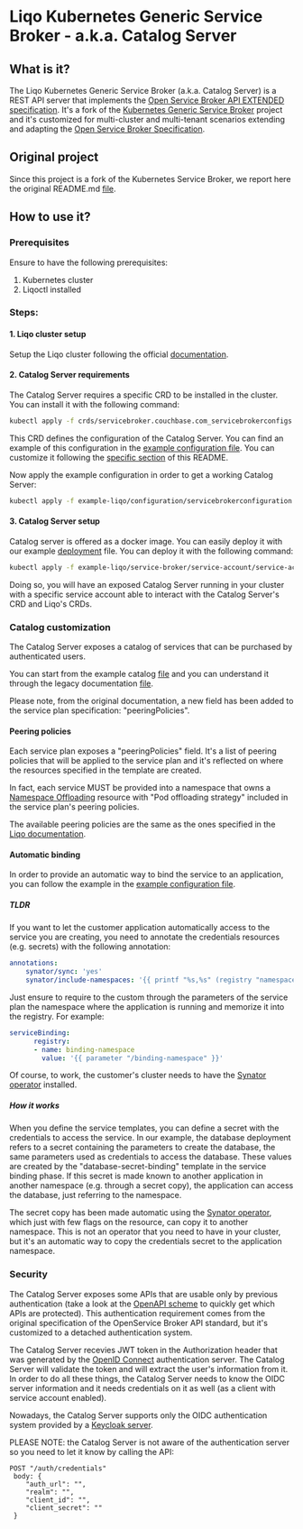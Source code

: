 # Liqo Kubernetes Generic Service Broker - a.k.a. Catalog Server

## What is it?

The Liqo Kubernetes Generic Service Broker (a.k.a. Catalog Server) is a REST API server that implements the [Open Service Broker API EXTENDED specification](documentation/spec.md). It's a fork of the [Kubernetes Generic Service Broker](https://github.com/couchbase/service-broker) project and it's customized for multi-cluster and multi-tenant scenarios extending and adapting the [Open Service Broker Specification](https://github.com/openservicebrokerapi/servicebroker/blob/v2.13/spec.md).

## Original project

Since this project is a fork of the Kubernetes Service Broker, we report here the original README.md [file](./README%20legacy.md).

## How to use it?

### Prerequisites

Ensure to have the following prerequisites:

1. Kubernetes cluster
2. Liqoctl installed

### Steps:

#### 1. Liqo cluster setup

Setup the Liqo cluster following the official [documentation](https://docs.liqo.io/en/v0.7.0/installation/install.html).

#### 2. Catalog Server requirements

The Catalog Server requires a specific CRD to be installed in the cluster. You can install it with the following command:

```bash
kubectl apply -f crds/servicebroker.couchbase.com_servicebrokerconfigs.yaml
```

This CRD defines the configuration of the Catalog Server. You can find an example of this configuration in the [example configuration file](./example-liqo/configuration/servicebrokerconfiguration.yaml). You can customize it following the [specific section](#catalog-customization) of this README.

Now apply the example configuration in order to get a working Catalog Server:

```bash
kubectl apply -f example-liqo/configuration/servicebrokerconfiguration.yaml
```

#### 3. Catalog Server setup

Catalog server is offered as a docker image. You can easily deploy it with our example [deployment](./example-liqo/service-broker/deployment.yaml) file. You can deploy it with the following command:

```bash
kubectl apply -f example-liqo/service-broker/service-account/service-account.yaml example-liqo/service-broker/service-account/croleNbinding.yaml example-liqo/service-broker/secret.yaml example-liqo/service-broker/deployment.yaml example-liqo/service-broker/service.yaml
```

Doing so, you will have an exposed Catalog Server running in your cluster with a specific service account able to interact with the Catalog Server's CRD and Liqo's CRDs.

### Catalog customization

The Catalog Server exposes a catalog of services that can be purchased by authenticated users.

You can start from the example catalog [file](./example-liqo/configuration/servicebrokerconfiguration.yaml) and you can understand it through the legacy documentation [file](./documentation/modules/ROOT/pages/concepts/catalog.adoc).

Please note, from the original documentation, a new field has been added to the service plan specification: "peeringPolicies".

#### Peering policies

Each service plan exposes a "peeringPolicies" field. It's a list of peering policies that will be applied to the service plan and it's reflected on where the resources specified in the template are created.

In fact, each service MUST be provided into a namespace that owns a [Namespace Offloading](https://docs.liqo.io/en/v0.7.0/usage/namespace-offloading.html) resource with "Pod offloading strategy" included in the service plan's peering policies.

The available peering policies are the same as the ones specified in the [Liqo documentation](https://docs.liqo.io/en/v0.7.0/usage/namespace-offloading.html#pod-offloading-strategy).

#### Automatic binding

In order to provide an automatic way to bind the service to an application, you can follow the example in the [example configuration file](./example-liqo/configuration/servicebrokerconfiguration.yaml).

##### TLDR
If you want to let the customer application automatically access to the service you are creating, you need to annotate the credentials resources (e.g. secrets) with the following annotation:

```yaml
annotations:
    synator/sync: 'yes'          
    synator/include-namespaces: '{{ printf "%s,%s" (registry "namespace") (registry "binding-namespace") }}'
```

Just ensure to require to the custom through the parameters of the service plan the namespace where the application is running and memorize it into the registry. For example:

```yaml
serviceBinding:
      registry:
      - name: binding-namespace
        value: '{{ parameter "/binding-namespace" }}'
```

Of course, to work, the customer's cluster needs to have the [Synator operator](https://github.com/TheYkk/synator) installed.

##### How it works

When you define the service templates, you can define a secret with the credentials to access the service. In our example, the database deployment refers to a secret containing the parameters to create the database, the same parameters used as credentials to access the database. These values are created by the "database-secret-binding" template in the service binding phase. If this secret is made known to another application in another namespace (e.g. through a secret copy), the application can access the database, just referring to the namespace.

The secret copy has been made automatic using the [Synator operator](https://github.com/TheYkk/synator), which just with few flags on the resource, can copy it to another namespace. This is not an operator that you need to have in your cluster, but it's an automatic way to copy the credentials secret to the application namespace.

### Security

The Catalog Server exposes some APIs that are usable only by previous authentication (take a look at the [OpenAPI scheme](./documentation/openapi.yaml) to quickly get which APIs are protected). This authentication requirement comes from the original specification of the OpenService Broker API standard, but it's customized to a detached authentication system.

The Catalog Server recevies JWT token in the Authorization header that was generated by the [OpenID Connect](https://openid.net/connect/) authentication server. The Catalog Server will validate the token and will extract the user's information from it. In order to do all these things, the Catalog Server needs to know the OIDC server information and it needs credentials on it as well (as a client with service account enabled).

Nowadays, the Catalog Server supports only the OIDC authentication system provided by a [Keycloak server](https://www.keycloak.org/).

PLEASE NOTE: the Catalog Server is not aware of the authentication server so you need to let it know by calling the API:

```
POST "/auth/credentials"
 body: {
    "auth_url": "",
    "realm": "",
    "client_id": "",
    "client_secret": ""
 }
```
